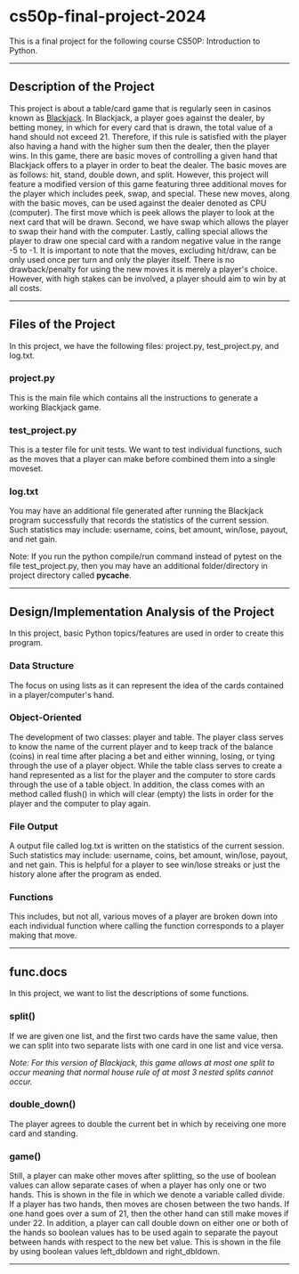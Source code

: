 # cs50p-final-project-2024

This is a final project for the following course CS50P: Introduction to Python.

***

## Description of the Project

This project is about a table/card game that is regularly seen in casinos known as [Blackjack](https://en.wikipedia.org/wiki/Blackjack). In Blackjack, a player goes against the dealer, by betting money, in which for every card that is drawn, the total value of a hand should not exceed 21. Therefore, if this rule is satisfied with the player also having a hand with the higher sum then the dealer, then the player wins. In this game, there are basic moves of controlling a given hand that Blackjack offers to a player in order to beat the dealer. The basic moves are as follows: hit, stand, double down, and split. However, this project will feature a modified version of this game featuring three additional moves for the player which includes peek, swap, and special. These new moves, along with the basic moves, can be used against the dealer denoted as CPU (computer). The first move which is peek allows the player to look at the next card that will be drawn. Second, we have swap which allows the player to swap their hand with the computer. Lastly, calling special allows the player to draw one special card with a random negative value in the range -5 to -1. It is important to note that the moves, excluding hit/draw, can be only used once per turn and only the player itself. There is no drawback/penalty for using the new moves it is merely a player's choice. However, with high stakes can be involved, a player should aim to win by at all costs.

***

## Files of the Project

In this project, we have the following files: project.py, test_project.py, and log.txt.


### project.py

This is the main file which contains all the instructions to generate a working Blackjack game.


### test_project.py

This is a tester file for unit tests. We want to test individual functions, such as the moves that a player can make before combined them into a single moveset.


### log.txt

You may have an additional file generated after running the Blackjack program successfully that records the statistics of the current session. Such statistics may include: username, coins, bet amount, win/lose, payout, and net gain.


Note: If you run the python compile/run command instead of pytest on the file test_project.py, then you may have an additional folder/directory in project directory called __pycache__.

***

## Design/Implementation Analysis of the Project

In this project, basic Python topics/features are used in order to create this program.


### Data Structure

The focus on using lists as it can represent the idea of the cards contained in a player/computer's hand.


### Object-Oriented

The development of two classes: player and table. The player class serves to know the name of the current player and to keep track of the balance (coins) in real time after placing a bet and either winning, losing, or tying through the use of a player object. While the table class serves to create a hand represented as a list for the player and the computer to store cards through the use of a table object. In addition, the class comes with an method called flush() in which will clear (empty) the lists in order for the player and the computer to play again.


### File Output

A output file called log.txt is written on the statistics of the current session. Such statistics may include: username, coins, bet amount, win/lose, payout, and net gain.
This is helpful for a player to see win/lose streaks or just the history alone after the program as ended.


### Functions

This includes, but not all, various moves of a player are broken down into each individual function where calling the function corresponds to a player making that move.

***

## func.docs

In this project, we want to list the descriptions of some functions.


### split()

If we are given one list, and the first two cards have the same value, then we can split into two separate lists with one card in one list and vice versa.

*Note: For this version of Blackjack, this game allows at most one split to occur meaning that normal house rule of at most 3 nested splits cannot occur.*


### double_down()

The player agrees to double the current bet in which by receiving one more card and standing.


### game()

Still, a player can make other moves after splitting, so the use of boolean values can allow separate cases of when a player has only one or two hands. This is shown in the file in which we denote a variable called divide. If a player has two hands, then moves are chosen between the two hands. If one hand goes over a sum of 21, then the other hand can still make moves if under 22. In addition, a player can call double down on either one or both of the hands so boolean values has to be used again to separate the payout between hands with respect to the new bet value. This is shown in the file by using boolean values left_dbldown and right_dbldown.

***